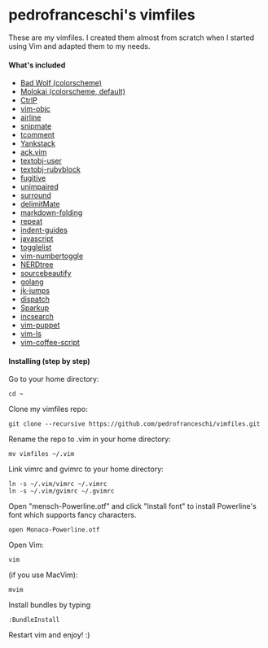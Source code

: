 pedrofranceschi's vimfiles
========

These are my vimfiles. I created them almost from scratch when I started using Vim and adapted them to my needs.

#### What's included

* [Bad Wolf (colorscheme)](https://github.com/sjl/badwolf)
* [Molokai (colorscheme, default)](https://github.com/tomasr/molokai)
* [CtrlP](https://github.com/kien/ctrlp.vim)
* [vim-objc](https://github.com/b4winckler/vim-objc)
* [airline](https://github.com/bling/vim-airline)
* [snipmate](https://github.com/msanders/snipmate.vim)
* [tcomment](https://github.com/tomtom/tcomment_vim)
* [Yankstack](https://github.com/maxbrunsfeld/vim-yankstack)
* [ack.vim](https://github.com/mileszs/ack.vim)
* [textobj-user](https://github.com/kana/vim-textobj-user)
* [textobj-rubyblock](https://github.com/nelstrom/vim-textobj-rubyblock)
* [fugitive](https://github.com/tpope/vim-fugitive)
* [unimpaired](https://github.com/tpope/vim-unimpaired)
* [surround](https://github.com/tpope/vim-surround)
* [delimitMate](https://github.com/Raimondi/delimitMate)
* [markdown-folding](https://github.com/nelstrom/vim-markdown-folding)
* [repeat](https://github.com/tpope/vim-repeat)
* [indent-guides](https://github.com/nathanaelkane/vim-indent-guides)
* [javascript](https://github.com/pangloss/vim-javascript)
* [togglelist](https://github.com/milkypostman/vim-togglelist)
* [vim-numbertoggle](https://github.com/jeffkreeftmeijer/vim-numbertoggle)
* [NERDtree](https://github.com/scrooloose/nerdtree)
* [sourcebeautify](https://github.com/michalliu/sourcebeautify.vim)
* [golang](https://github.com/jnwhiteh/vim-golang)
* [jk-jumps](https://github.com/teranex/jk-jumps.vim)
* [dispatch](https://github.com/tpope/vim-dispatch)
* [Sparkup](https://github.com/rstacruz/sparkup)
* [incsearch](https://github.com/haya14busa/incsearch.vim)
* [vim-puppet](https://github.com/rodjek/vim-puppet)
* [vim-ls](https://github.com/gkz/vim-ls)
* [vim-coffee-script](https://github.com/kchmck/vim-coffee-script)

#### Installing (step by step)

Go to your home directory:

    cd ~

Clone my vimfiles repo:


    git clone --recursive https://github.com/pedrofranceschi/vimfiles.git

Rename the repo to .vim in your home directory:

    mv vimfiles ~/.vim

Link vimrc and gvimrc to your home directory:

    ln -s ~/.vim/vimrc ~/.vimrc
    ln -s ~/.vim/gvimrc ~/.gvimrc

Open "mensch-Powerline.otf" and click "Install font" to install Powerline's font which supports fancy characters.

	open Monaco-Powerline.otf

Open Vim:

	vim

(if you use MacVim):

	mvim

Install bundles by typing

	:BundleInstall

Restart vim and enjoy! :)
